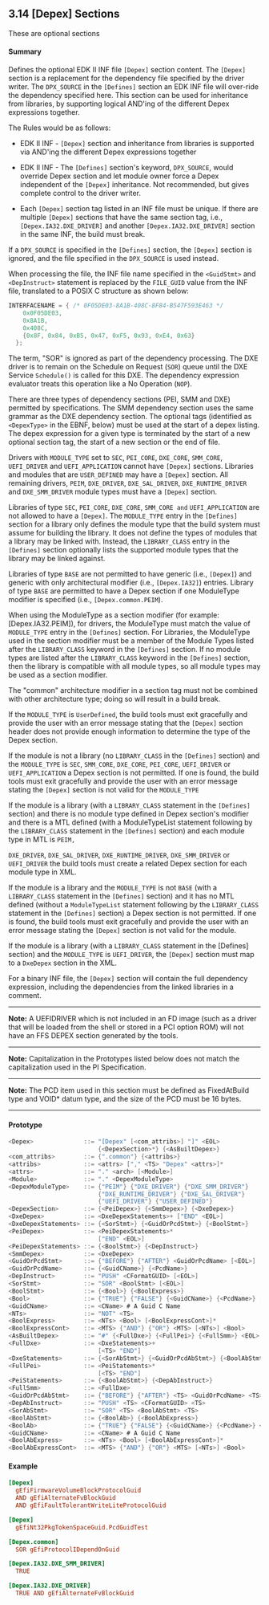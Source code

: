<!--- @file
  3.14 [Depex] Sections

  Copyright (c) 2007-2018, Intel Corporation. All rights reserved.<BR>

  Redistribution and use in source (original document form) and 'compiled'
  forms (converted to PDF, epub, HTML and other formats) with or without
  modification, are permitted provided that the following conditions are met:

  1) Redistributions of source code (original document form) must retain the
     above copyright notice, this list of conditions and the following
     disclaimer as the first lines of this file unmodified.

  2) Redistributions in compiled form (transformed to other DTDs, converted to
     PDF, epub, HTML and other formats) must reproduce the above copyright
     notice, this list of conditions and the following disclaimer in the
     documentation and/or other materials provided with the distribution.

  THIS DOCUMENTATION IS PROVIDED BY TIANOCORE PROJECT "AS IS" AND ANY EXPRESS OR
  IMPLIED WARRANTIES, INCLUDING, BUT NOT LIMITED TO, THE IMPLIED WARRANTIES OF
  MERCHANTABILITY AND FITNESS FOR A PARTICULAR PURPOSE ARE DISCLAIMED. IN NO
  EVENT SHALL TIANOCORE PROJECT  BE LIABLE FOR ANY DIRECT, INDIRECT, INCIDENTAL,
  SPECIAL, EXEMPLARY, OR CONSEQUENTIAL DAMAGES (INCLUDING, BUT NOT LIMITED TO,
  PROCUREMENT OF SUBSTITUTE GOODS OR SERVICES; LOSS OF USE, DATA, OR PROFITS;
  OR BUSINESS INTERRUPTION) HOWEVER CAUSED AND ON ANY THEORY OF LIABILITY,
  WHETHER IN CONTRACT, STRICT LIABILITY, OR TORT (INCLUDING NEGLIGENCE OR
  OTHERWISE) ARISING IN ANY WAY OUT OF THE USE OF THIS DOCUMENTATION, EVEN IF
  ADVISED OF THE POSSIBILITY OF SUCH DAMAGE.

-->

## 3.14 [Depex] Sections

These are optional sections

#### Summary

Defines the optional EDK II INF file `[Depex]` section content. The `[Depex]`
section is a replacement for the dependency file specified by the driver
writer. The `DPX_SOURCE` in the `[Defines]` section an EDK INF file will
over-ride the dependency specified here. This section can be used for
inheritance from libraries, by supporting logical AND'ing of the different
Depex expressions together.

The Rules would be as follows:

* EDK II INF - `[Depex]` section and inheritance from libraries is supported
  via AND'ing the different Depex expressions together

* EDK II INF - The `[Defines]` section's keyword, `DPX_SOURCE`, would override
  Depex section and let module owner force a Depex independent of the `[Depex]`
  inheritance. Not recommended, but gives complete control to the driver writer.

* Each `[Depex]` section tag listed in an INF file must be unique. If there are
  multiple `[Depex]` sections that have the same section tag, i.e.,
  `[Depex.IA32.DXE_DRIVER]` and another `[Depex.IA32.DXE_DRIVER]` section in the
  same INF, the build must break.

If a `DPX_SOURCE` is specified in the `[Defines]` section, the `[Depex]`
section is ignored, and the file specified in the `DPX_SOURCE` is used instead.

When processing the file, the INF file name specified in the `<GuidStmt>` and
`<DepInstruct>` statement is replaced by the `FILE_GUID` value from the INF
file, translated to a POSIX C structure as shown below:

```c
INTERFACENAME = { /* 0F05DE03-8A1B-408C-8F84-B547F593E463 */
    0x0F05DE03,
    0x8A1B,
    0x408C,
    {0x8F, 0x84, 0xB5, 0x47, 0xF5, 0x93, 0xE4, 0x63}
  };
```

The term, "SOR" is ignored as part of the dependency processing. The DXE
driver is to remain on the Schedule on Request (`SOR`) queue until the DXE
Service `Schedule()` is called for this DXE. The dependency expression
evaluator treats this operation like a No Operation (`NOP`).

There are three types of dependency sections (PEI, SMM and DXE) permitted by
specifications. The SMM dependency section uses the same grammar as the DXE
dependency section. The optional tags (identified as `<DepexType>` in the EBNF,
below) must be used at the start of a depex listing. The depex expression for a
given type is terminated by the start of a new optional section tag, the start
of a new section or the end of file.

Drivers with `MODULE_TYPE` set to `SEC`, `PEI_CORE`, `DXE_CORE`, `SMM_CORE`,
`UEFI_DRIVER` and `UEFI_APPLICATION` cannot have `[Depex]` sections. Libraries
and modules that are `USER_DEFINED` may have a `[Depex]` section. All remaining
drivers, `PEIM`, `DXE_DRIVER`, `DXE_SAL_DRIVER`, `DXE_RUNTIME_DRIVER` and
`DXE_SMM_DRIVER` module types must have a `[Depex]` section.

Libraries of type `SEC`, `PEI_CORE`, `DXE_CORE`, `SMM_CORE and`
`UEFI_APPLICATION` are not allowed to have a `[Depex]`. The `MODULE_TYPE` entry
in the `[Defines]` section for a library only defines the module type that the
build system must assume for building the library. It does not define the types
of modules that a library may be linked with. Instead, the `LIBRARY_CLASS`
entry in the `[Defines]` section optionally lists the supported module types
that the library may be linked against.

Libraries of type `BASE` are not permitted to have generic (i.e., `[Depex]`) and
generic with only architectural modifier (i.e., `[Depex.IA32]`) entries. Library
of type `BASE` are permitted to have a Depex section if one ModuleType modifier
is specified (i.e., `[Depex.common.PEIM`).

When using the ModuleType as a section modifier (for example:
[Depex.IA32.PEIM]), for drivers, the ModuleType must match the value of
`MODULE_TYPE` entry in the `[Defines]` section. For Libraries, the ModuleType
used in the section modifier must be a member of the Module Types listed after
the `LIBRARY_CLASS` keyword in the `[Defines]` section. If no module types are
listed after the `LIBRARY_CLASS` keyword in the `[Defines]` section, then the
library is compatible with all module types, so all module types may be used as
a section modifier.

The "common" architecture modifier in a section tag must not be combined with
other architecture type; doing so will result in a build break.

If the `MODULE_TYPE` is `UserDefined`, the build tools must exit gracefully and
provide the user with an error message stating that the `[Depex]` section
header does not provide enough information to determine the type of the Depex
section.

If the module is not a library (no `LIBRARY_CLASS` in the `[Defines]` section)
and the `MODULE_TYPE` is `SEC`, `SMM_CORE`, `DXE_CORE`, `PEI_CORE`,
`UEFI_DRIVER` or `UEFI_APPLICATION` a Depex section is not permitted. If one is
found, the build tools must exit gracefully and provide the user with an error
message stating the `[Depex]` section is not valid for the `MODULE_TYPE`

If the module is a library (with a `LIBRARY_CLASS` statement in the `[Defines]`
section) and there is no module type defined in Depex section's modifier and
there is a MTL defined (with a ModuleTypeList statement following by the
`LIBRARY_CLASS` statement in the `[Defines]` section) and each module type in
MTL is `PEIM,`

`DXE_DRIVER`, `DXE_SAL_DRIVER`, `DXE_RUNTIME_DRIVER`, `DXE_SMM_DRIVER` or
`UEFI_DRIVER` the build tools must create a related Depex section for each
module type in XML.

If the module is a library and the `MODULE_TYPE` is not `BASE` (with a
`LIBRARY_CLASS` statement in the `[Defines]` section) and it has no MTL defined
(without a `ModuleTypeList` statement following by the `LIBRARY_CLASS`
statement in the `[Defines]` section) a Depex section is not permitted. If one
is found, the build tools must exit gracefully and provide the user with an
error message stating the `[Depex]` section is not valid for the module.

If the module is a library (with a `LIBRARY_CLASS` statement in the [Defines]
section) and the `MODULE_TYPE` is `UEFI_DRIVER`, the `[Depex]` section must map
to a `DxeDepex` section in the XML.

For a binary INF file, the `[Depex]` section will contain the full dependency
expression, including the dependencies from the linked libraries in a comment.

**********
**Note:** A UEFIDRIVER which is not included in an FD image (such as a driver
that will be loaded from the shell or stored in a PCI option ROM) will not have
an FFS DEPEX section generated by the tools.
**********
**Note:** Capitalization in the Prototypes listed below does not match the
capitalization used in the PI Specification.
**********
**Note:** The PCD item used in this section must be defined as FixedAtBuild type
and VOID* datum type, and the size of the PCD must be 16 bytes.
**********

#### Prototype

```c
<Depex>              ::= "[Depex" [<com_attribs>] "]" <EOL>
                         {<DepexSection>*} {<AsBuiltDepex>}
<com_attribs>        ::= {".common"} {<attribs>}
<attribs>            ::= <attrs> ["," <TS> "Depex" <attrs>]*
<attrs>              ::= "." <arch> [<Module>]
<Module>             ::= "." <DepexModuleType>
<DepexModuleType>    ::= {"PEIM"} {"DXE_DRIVER"} {"DXE_SMM_DRIVER"}
                         {"DXE_RUNTIME_DRIVER"} {"DXE_SAL_DRIVER"}
                         {"UEFI_DRIVER"} {"USER_DEFINED"}
<DepexSection>       ::= {<PeiDepex>} {<SmmDepex>} {<DxeDepex>}
<DxeDepex>           ::= <DxeDepexStatements>+ ["END" <EOL>]
<DxeDepexStatements> ::= {<SorStmt>} {<GuidOrPcdStmt>} {<BoolStmt>}
<PeiDepex>           ::= <PeiDepexStatements>*
                         ["END" <EOL>]
<PeiDepexStatements> ::= {<BoolStmt>} {<DepInstruct>}
<SmmDepex>           ::= <DxeDepex>
<GuidOrPcdStmt>      ::= {"BEFORE"} {"AFTER"} <GuidOrPcdName> [<EOL>]
<GuidOrPcdName>      ::= {<GuidCName>} {<PcdName>}
<DepInstruct>        ::= "PUSH" <CFormatGUID> [<EOL>]
<SorStmt>            ::= "SOR" <BoolStmt> [<EOL>]
<BoolStmt>           ::= {<Bool>} {<BoolExpress>}
<Bool>               ::= {"TRUE"} {"FALSE"} {<GuidCName>} {<PcdName>} [<EOL>]
<GuidCName>          ::= <CName> # A Guid C Name
<NTs>                ::= "NOT" <TS>
<BoolExpress>        ::= <NTs> <Bool> [<BoolExpressCont>]*
<BoolExpressCont>    ::= <MTS> {"AND"} {"OR"} <MTS> [<NTs>] <Bool>
<AsBuiltDepex>       ::= "#" {<FullDxe>} {<FullPei>} {<FullSmm>} <EOL>
<FullDxe>            ::= <DxeStatements>+
                         [<TS> "END"]
<DxeStatements>      ::= {<SorAbStmt>} {<GuidOrPcdAbStmt>} {<BoolAbStmt>}
<FullPei>            ::= <PeiStatements>*
                         [<TS> "END"]
<PeiStatements>      ::= {<BoolAbStmt>} {<DepAbInstruct>}
<FullSmm>            ::= <FullDxe>
<GuidOrPcdAbStmt>    ::= {"BEFORE"} {"AFTER"} <TS> <GuidOrPcdName> <TS>
<DepAbInstruct>      ::= "PUSH" <TS> <CFormatGUID> <TS>
<SorAbStmt>          ::= "SOR" <TS> <BoolAbStmt> <TS>
<BoolAbStmt>         ::= {<BoolAb>} {<BoolAbExpress>}
<BoolAb>             ::= {"TRUE"} {"FALSE"} {<GuidCName>} {<PcdName>} <TS>
<GuidCName>          ::= <CName> # A Guid C Name
<BoolAbExpress>      ::= <NTs> <Bool> [<BoolAbExpressCont>]*
<BoolAbExpressCont>  ::= <MTS> {"AND"} {"OR"} <MTS> [<NTs>] <Bool>
```

#### Example

```ini
[Depex]
  gEfiFirmwareVolumeBlockProtocolGuid
  AND gEfiAlternateFvBlockGuid
  AND gEfiFaultTolerantWriteLiteProtocolGuid

[Depex]
  gEfiNt32PkgTokenSpaceGuid.PcdGuidTest

[Depex.common]
  SOR gEfiProtocolIDependOnGuid

[Depex.IA32.DXE_SMM_DRIVER]
  TRUE

[Depex.IA32.DXE_DRIVER]
  TRUE AND gEfiAlternateFvBlockGuid
```
